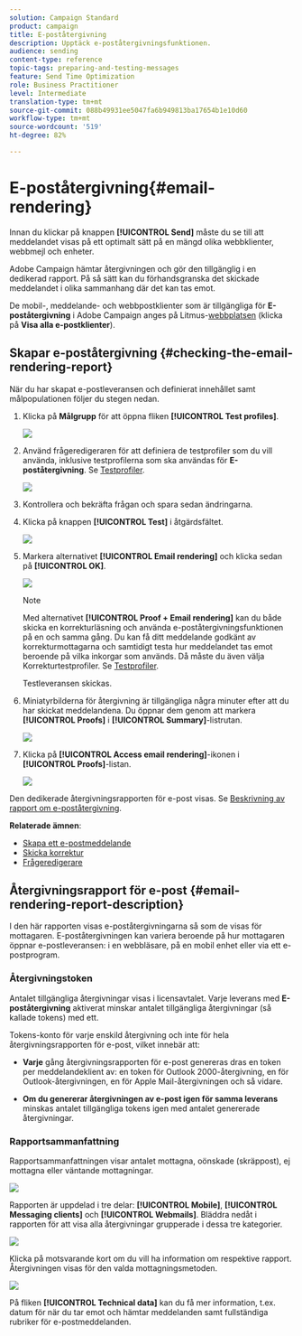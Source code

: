 ```yaml
---
solution: Campaign Standard
product: campaign
title: E-poståtergivning
description: Upptäck e-poståtergivningsfunktionen.
audience: sending
content-type: reference
topic-tags: preparing-and-testing-messages
feature: Send Time Optimization
role: Business Practitioner
level: Intermediate
translation-type: tm+mt
source-git-commit: 088b49931ee5047fa6b949813ba17654b1e10d60
workflow-type: tm+mt
source-wordcount: '519'
ht-degree: 82%

---
```



# E-poståtergivning{#email-rendering}

Innan du klickar på knappen **[!UICONTROL Send]** måste du se till att meddelandet visas på ett optimalt sätt på en mängd olika webbklienter, webbmejl och enheter.

Adobe Campaign hämtar återgivningen och gör den tillgänglig i en dedikerad rapport. På så sätt kan du förhandsgranska det skickade meddelandet i olika sammanhang där det kan tas emot.

De mobil-, meddelande- och webbpostklienter som är tillgängliga för **E-poståtergivning** i Adobe Campaign anges på Litmus-[webbplatsen](https://litmus.com/email-testing) (klicka på **Visa alla e-postklienter**).

## Skapar e-poståtergivning {#checking-the-email-rendering-report}

När du har skapat e-postleveransen och definierat innehållet samt målpopulationen följer du stegen nedan.

1. Klicka på **Målgrupp** för att öppna fliken **[!UICONTROL Test profiles]**.

   ![](assets/email_rendering_05.png)

1. Använd frågeredigeraren för att definiera de testprofiler som du vill använda, inklusive testprofilerna som ska användas för **E-poståtergivning**. Se [Testprofiler](../../audiences/using/managing-test-profiles.md).

   ![](assets/email_rendering_06.png)

1. Kontrollera och bekräfta frågan och spara sedan ändringarna.
1. Klicka på knappen **[!UICONTROL Test]** i åtgärdsfältet.

   ![](assets/email_rendering_07.png)

1. Markera alternativet **[!UICONTROL Email rendering]** och klicka sedan på **[!UICONTROL OK]**.

   ![](assets/email_rendering_08.png)

   >[!NOTE]
   >
   >Med alternativet **[!UICONTROL Proof + Email rendering]** kan du både skicka en korrekturläsning och använda e-poståtergivningsfunktionen på en och samma gång. Du kan få ditt meddelande godkänt av korrekturmottagarna och samtidigt testa hur meddelandet tas emot beroende på vilka inkorgar som används. Då måste du även välja Korrekturtestprofiler. Se [Testprofiler](../../audiences/using/managing-test-profiles.md).

   Testleveransen skickas.

1. Miniatyrbilderna för återgivning är tillgängliga några minuter efter att du har skickat meddelandena. Du öppnar dem genom att markera **[!UICONTROL Proofs]** i **[!UICONTROL Summary]**-listrutan.

   ![](assets/email_rendering_03.png)

1. Klicka på **[!UICONTROL Access email rendering]**-ikonen i **[!UICONTROL Proofs]**-listan.

   ![](assets/email_rendering_04.png)

Den dedikerade återgivningsrapporten för e-post visas. Se [Beskrivning av rapport om e-poståtergivning](#email-rendering-report-description).

**Relaterade ämnen**:

* [Skapa ett e-postmeddelande](../../channels/using/creating-an-email.md)
* [Skicka korrektur](../../sending/using/sending-proofs.md)
* [Frågeredigerare](../../automating/using/editing-queries.md#about-query-editor)

## Återgivningsrapport för e-post {#email-rendering-report-description}

I den här rapporten visas e-poståtergivningarna så som de visas för mottagaren. E-poståtergivningen kan variera beroende på hur mottagaren öppnar e-postleveransen: i en webbläsare, på en mobil enhet eller via ett e-postprogram.

### Återgivningstoken

Antalet tillgängliga återgivningar visas i licensavtalet. Varje leverans med **E-poståtergivning** aktiverat minskar antalet tillgängliga återgivningar (så kallade tokens) med ett.

Tokens-konto för varje enskild återgivning och inte för hela återgivningsrapporten för e-post, vilket innebär att:

* **Varje** gång återgivningsrapporten för e-post genereras dras en token per meddelandeklient av: en token för Outlook 2000-återgivning, en för Outlook-återgivningen, en för Apple Mail-återgivningen och så vidare.

* **Om du genererar återgivningen av e-post igen för samma leverans** minskas antalet tillgängliga tokens igen med antalet genererade återgivningar.

### Rapportsammanfattning

Rapportsammanfattningen visar antalet mottagna, oönskade (skräppost), ej mottagna eller väntande mottagningar.

![](assets/inbox_rendering_report.png)

Rapporten är uppdelad i tre delar: **[!UICONTROL Mobile]**, **[!UICONTROL Messaging clients]** och **[!UICONTROL Webmails]**. Bläddra nedåt i rapporten för att visa alla återgivningar grupperade i dessa tre kategorier.

![](assets/inbox_rendering_report_3.png)

Klicka på motsvarande kort om du vill ha information om respektive rapport. Återgivningen visas för den valda mottagningsmetoden.

![](assets/inbox_rendering_report_2.png)

På fliken **[!UICONTROL Technical data]** kan du få mer information, t.ex. datum för när du tar emot och hämtar meddelanden samt fullständiga rubriker för e-postmeddelanden.
